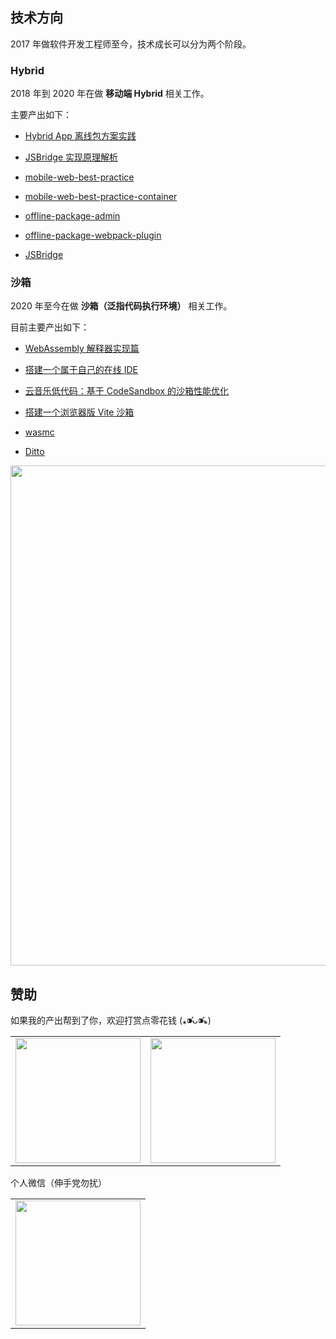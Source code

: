 ## 技术方向

2017 年做软件开发工程师至今，技术成长可以分为两个阶段。
### Hybrid

2018 年到 2020 年在做 **移动端 Hybrid** 相关工作。

主要产出如下：

- [Hybrid App 离线包方案实践](https://github.com/mcuking/blog/issues/63)

- [JSBridge 实现原理解析](https://github.com/mcuking/blog/issues/39)

- [mobile-web-best-practice](https://github.com/mcuking/mobile-web-best-practice)

- [mobile-web-best-practice-container](https://github.com/mcuking/mobile-web-best-practice-container)

- [offline-package-admin](https://github.com/mcuking/offline-package-admin)

- [offline-package-webpack-plugin](https://github.com/mcuking/offline-package-webpack-plugin)

- [JSBridge](https://github.com/mcuking/JSBridge)

### 沙箱

2020 年至今在做 **沙箱（泛指代码执行环境）** 相关工作。

目前主要产出如下：

- [WebAssembly 解释器实现篇](https://github.com/mcuking/blog/issues/96)

- [搭建一个属于自己的在线 IDE](https://github.com/mcuking/blog/issues/86)

- [云音乐低代码：基于 CodeSandbox 的沙箱性能优化](https://github.com/mcuking/blog/issues/110)

- [搭建一个浏览器版 Vite 沙箱](https://github.com/mcuking/blog/issues/111)

- [wasmc](https://github.com/mcuking/wasmc)

- [Ditto](https://github.com/mcuking/Ditto)

<img src="https://p5.music.126.net/obj/wo3DlcOGw6DClTvDisK1/13992673209/34ae/2e68/4c95/5e7760ab26d65ad5426fe90546d79b41.png" width=800/>

## 赞助

如果我的产出帮到了你，欢迎打赏点零花钱 (⁎⁍̴̛ᴗ⁍̴̛⁎)

<table>
  <tr>
    <td>
      <img src="https://i.loli.net/2021/09/12/XLGbo5YuyDePxnw.png" width=200/>
    </td>
    <td>
      <img src="https://i.loli.net/2021/09/12/pBYlJ9Fh4A7cUaX.png" width=200/>
    </td>
  </tr>
</table>

个人微信（伸手党勿扰）

<table>
  <tr>
    <td>
      <img src="https://p6.music.126.net/obj/wo3DlcOGw6DClTvDisK1/20660759148/804d/a9e7/29d4/736c6139d3caac0cbfe6d17b55116d83.png" width=200/>
    </td>
  </tr>
</table>
